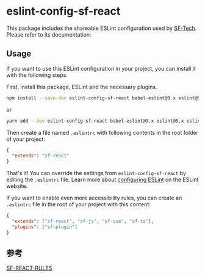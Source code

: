 # eslint-config-sf-react

This package includes the shareable ESLint configuration used by [SF-Tech](https://github.com/babyisun/eslint-config-sf-react).<br>
Please refer to its documentation:

## Usage

If you want to use this ESLint configuration in your project, you can install it with the following steps.

First, install this package, ESLint and the necessary plugins.

```sh
npm install --save-dev eslint-config-sf-react babel-eslint@9.x eslint@5.x eslint-plugin-flowtype@2.x eslint-plugin-import@2.x eslint-plugin-jsx-a11y@6.x eslint-plugin-react@7.x
```

or

```sh
yarn add --dev eslint-config-sf-react babel-eslint@9.x eslint@5.x eslint-plugin-flowtype@2.x eslint-plugin-import@2.x eslint-plugin-jsx-a11y@6.x eslint-plugin-react@7.x
```

Then create a file named `.eslintrc` with following contents in the root folder of your project:

```json
{
  "extends": "sf-react"
}
```

That's it! You can override the settings from `eslint-config-sf-react` by editing the `.eslintrc` file. Learn more about [configuring ESLint](http://eslint.org/docs/user-guide/configuring) on the ESLint website.

If you want to enable even more accessibility rules, you can create an `.eslintrc` file in the root of your project with this content:

```json
{
  "extends": ["sf-react", "sf-js", "sf-vue", "sf-ts"],
  "plugins": ["sf-plugin"]
}
```

## 参考
[SF-REACT-RULES](./SF-REACT-RULES.md)
